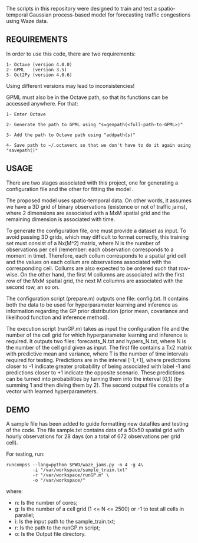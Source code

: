 The scripts in this repository were designed to train and test a spatio-temporal Gaussian process-based model for forecasting traffic congestions using Waze data.

REQUIREMENTS
------------

In order to use this code, there are two requirements:

	1- Octave (version 4.0.0)	
	2- GPML   (version 3.5)
	3- Oct2Py (version 4.0.6)	

Using different versions may lead to inconsistencies!

GPML must also be in the Octave path, so that its functions can be accessed anywhere.
For that:

	1- Enter Octave
	
	2- Generate the path to GPML using "s=genpath(<full-path-to-GPML>)"
	
	3- Add the path to Octave path using "addpath(s)"
	
	4- Save path to ~/.octaverc so that we don't have to do it again using "savepath()"

USAGE
-----

There are two stages associated with this project, one for generating a configuration file and the other for fitting the model .

The proposed model uses spatio-temporal data. On other words, it assumes we have a 3D grid of binary observations (existence or not of traffic jams), where 2 dimensions are associated with a MxM spatial grid and the remaining dimension is associated with time.

To generate the configuration file, one must provide a dataset as input. To avoid passing 3D grids, which may difficult to format correctly, this training set must consist of a Nx(M^2) matrix, where N is the number of observations per cell (remember: each observation corresponds to a moment in time). Therefore, each collum corresponds to a spatial grid cell and the values on each collum are observations associated with the corresponding cell. Collums are also expected to be ordered such that row-wise. On the other hand, the first M collumns are associated with the first row of the MxM spatial grid, the next M collumns are associated with the second row, an so on.

The configuration script (prepare.m) outputs one file: config.txt. It contains both the data to be used for hyperparameter learning and inference as information regarding the GP prior distribution (prior mean, covariance and likelihood function and inference method).

The execution script (runGP.m) takes as input the configuration file and the number of the cell grid for which hyperparameter learning and inference is required. It outputs two files: forecasts_N.txt and hypers_N.txt, where N is the number of the cell grid given as input. The first file contains a Tx2 matrix with predictive mean and variance, where T is the number of time intervals required for testing. Predictions are in the interval [-1,+1], where predictions closer to -1 indicate greater probability of being associated with label -1 and predictions closer to +1 indicate the opposite scenario. These predictions can be turned into probabilities by turning them into the interval [0,1] (by summing 1 and then diving them by 2). The second output file consists of a vector with learned hyperparameters.

DEMO
----

A sample file has been added to guide formatting new datafiles and testing of the code. The file sample.txt contains data of a 50x50 spatial grid with hourly observations for 28 days (on a total of 672 observations per grid cell).

For testing, run:

	runcompss --lang=python $PWD/waze_jams.py -n 4 -g 4\
              -i "/var/workspace/sample_train.txt" 
              -r "/var/workspace/runGP.m" \
              -o "/var/workspace/"


where:

  * n: Is the number of cores;
  * g: Is the number of a cell grid (1 <= N <= 2500) or -1 to test all cells in parallel;
  * i: Is the input path to the sample\_train.txt;
  * r: Is the path to the runGP.m script;
  * o: Is the Output file directory.
